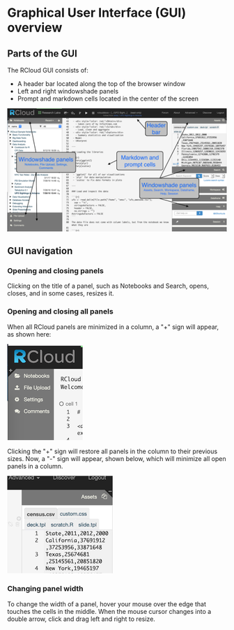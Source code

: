 # Graphical User Interface (GUI) overview

## Parts of the GUI

The RCloud GUI consists of:

* A header bar located along the top of the browser window
* Left and right windowshade panels
* Prompt and markdown cells located in the center of the screen

<a href="img/GUI_Parts.png"><img class="trunc" src="img/GUI_Parts.png" /></a>

## GUI navigation

### Opening and closing panels

Clicking on the title of a panel, such as Notebooks and Search, opens, closes,
and in some cases, resizes it.

### Opening and closing all panels

When all RCloud panels are minimized in a column, a "+" sign will appear, as shown here:

![Left Windowshade Panel](img/windowshadeleft.png)

Clicking the "+" sign will restore all panels in the column to their previous sizes. Now, a "-" sign will appear, shown below, which will minimize all open panels in a column.

![Right Windowshade Panel](img/windowshaderight.png)

### Changing panel width

To change the width of a panel, hover your mouse over the edge that touches the cells in the middle. When the mouse cursor changes into a double arrow, click and drag left and right to resize.





